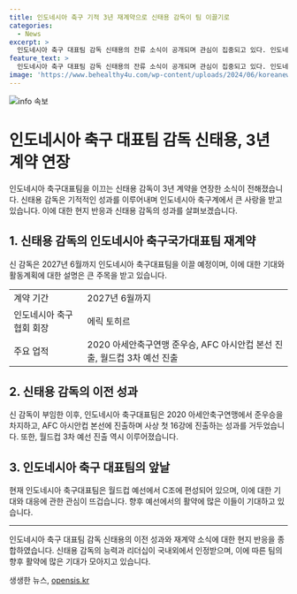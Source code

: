 ```yaml
---
title: 인도네시아 축구 기적 3년 재계약으로 신태용 감독이 팀 이끌기로
categories:
  - News
excerpt: >
  인도네시아 축구 대표팀 감독 신태용의 잔류 소식이 공개되며 관심이 집중되고 있다. 인도네시아에서의 성공으로 3년 추가계약을 맺었고, 지난 대표팀의 향후 성과를 기대하며 환영받고 있다. 그는 인도네시아 축구계에 커다란 영향을 주며, 대표팀의 성과를 향상시켰으며 이에 따라 국내에서도 그의 인기가 높아져 한국 대표팀 복귀설까지 돌며 논의가 이뤄졌지만, 신태용은 인도네시아에서의 활약을 이어가기로 결정했다. 2027년까지의 계약을 통해 대표팀과 함께 성과를 이뤄나갈 예정이다. 함께 기사를 읽어나가며 그의 이야기를 파악해보자.
feature_text: >
  인도네시아 축구 대표팀 감독 신태용의 잔류 소식이 공개되며 관심이 집중되고 있다. 인도네시아에서의 성공으로 3년 추가계약을 맺었고, 지난 대표팀의 향후 성과를 기대하며 환영받고 있다. 그는 인도네시아 축구계에 커다란 영향을 주며, 대표팀의 성과를 향상시켰으며 이에 따라 국내에서도 그의 인기가 높아져 한국 대표팀 복귀설까지 돌며 논의가 이뤄졌지만, 신태용은 인도네시아에서의 활약을 이어가기로 결정했다. 2027년까지의 계약을 통해 대표팀과 함께 성과를 이뤄나갈 예정이다. 함께 기사를 읽어나가며 그의 이야기를 파악해보자.
image: 'https://www.behealthy4u.com/wp-content/uploads/2024/06/koreanews.jpg'
---
```


<p><img src="https://www.behealthy4u.com/wp-content/uploads/2024/06/koreanews.jpg" alt="info 속보" /></p>

<h1>인도네시아 축구 대표팀 감독 신태용, 3년 계약 연장</h1>

<p data-ke-size="size16">인도네시아 축구대표팀을 이끄는 신태용 감독이 3년 계약을 연장한 소식이 전해졌습니다. 신태용 감독은 기적적인 성과를 이루어내며 인도네시아 축구계에서 큰 사랑을 받고 있습니다. 이에 대한 현지 반응과 신태용 감독의 성과를 살펴보겠습니다.</p>

<h2>1. 신태용 감독의 인도네시아 축구국가대표팀 재계약</h2>

<p data-ke-size="size16">신 감독은 2027년 6월까지 인도네시아 축구대표팀을 이끌 예정이며, 이에 대한 기대와 활동계획에 대한 설명은 큰 주목을 받고 있습니다.</p>

<table>
    <tr>
        <td>계약 기간</td>
        <td>2027년 6월까지</td>
    </tr>
    <tr>
        <td>인도네시아 축구협회 회장</td>
        <td>에릭 토히르</td>
    </tr>
    <tr>
        <td>주요 업적</td>
        <td>2020 아세안축구연맹 준우승, AFC 아시안컵 본선 진출, 월드컵 3차 예선 진출</td>
    </tr>
</table>

<h2>2. 신태용 감독의 이전 성과</h2>

<p data-ke-size="size16">신 감독이 부임한 이후, 인도네시아 축구대표팀은 2020 아세안축구연맹에서 준우승을 차지하고, AFC 아시안컵 본선에 진출하며 사상 첫 16강에 진출하는 성과를 거두었습니다. 또한, 월드컵 3차 예선 진출 역시 이루어졌습니다.</p>

<h2>3. 인도네시아 축구 대표팀의 앞날</h2>

<p data-ke-size="size16">현재 인도네시아 축구대표팀은 월드컵 예선에서 C조에 편성되어 있으며, 이에 대한 기대와 대응에 관한 관심이 뜨겁습니다. 향후 예선에서의 활약에 많은 이들이 기대하고 있습니다.</p>

<hr>

<p data-ke-size="size16">인도네시아 축구 대표팀 감독 신태용의 이전 성과와 재계약 소식에 대한 현지 반응을 종합하였습니다. 신태용 감독의 능력과 리더십이 국내외에서 인정받으며, 이에 따른 팀의 향후 활약에 많은 기대가 모아지고 있습니다.</p>
생생한 뉴스, <a href="https://opensis.kr" rel="dofollow">opensis.kr</a>


